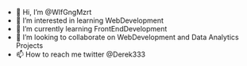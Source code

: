 - 👋 Hi, I’m @WlfGngMzrt
- 👀 I’m interested in learning WebDevelopment
- 🌱 I’m currently learning FrontEndDevelopment
- 💞️ I’m looking to collaborate on WebDevelopment and Data Analytics Projects
- 📫 How to reach me twitter @Derek333

<!---
WlfGngMzrt/WlfGngMzrt is a ✨ special ✨ repository because its `README.md` (this file) appears on your GitHub profile.
You can click the Preview link to take a look at your changes.
--->
